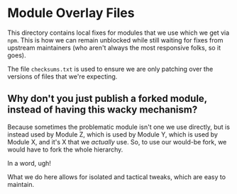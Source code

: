 Module Overlay Files
====================

This directory contains local fixes for modules that we use which we get via
`npm`. This is how we can remain unblocked while still waiting for fixes from
upstream maintainers (who aren't always the most responsive folks, so it goes).

The file `checksums.txt` is used to ensure we are only patching over the
versions of files that we're expecting.

Why don't you just publish a forked module, instead of having this wacky mechanism?
-----------------------------------------------------------------------------------

Because sometimes the problematic module isn't one we use directly, but is
instead used by Module Z, which is used by Module Y, which is used by Module
X, and it's X that we _actually_ use. So, to use our would-be fork, we would
have to fork the whole hierarchy.

In a word, ugh!

What we do here allows for isolated and tactical tweaks, which are easy to
maintain.
